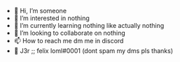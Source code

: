 - 👋 Hi, I’m someone
- 👀 I’m interested in nothing
- 🌱 I’m currently learning nothing like actually nothing
- 💞️ I’m looking to collaborate on nothing 
- 📫 How to reach me dm me in discord
- 📶 J3r ;; felix loml#0001 (dont spam my dms pls thanks)

<!---
J3rlittlebear/J3rlittlebear is a ✨ special ✨ repository because its `README.md` (this file) appears on your GitHub profile.
You can click the Preview link to take a look at your changes.
--->
